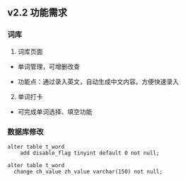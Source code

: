 ## v2.2 功能需求

### 词库

1. 词库页面

- 单词管理，可增删改查

* 功能点：通过录入英文，自动生成中文内容。方便快速录入

2. 单词打卡

- 可完成单词选择、填空功能

### 数据库修改

```mysql
alter table t_word
    add disable_flag tinyint default 0 not null;

alter table t_word
  change ch_value zh_value varchar(150) not null;

```
